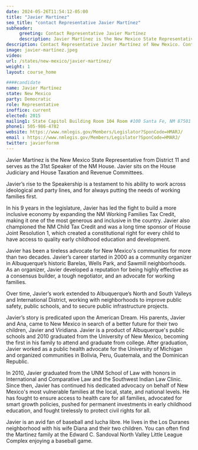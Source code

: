 ```yaml
---
date: 2024-05-26T11:54:12-05:00
title: "Javier Martínez"
seo_title: "contact Representative Javier Martínez"
subheader:
     greeting: Contact Representative Javier Martínez
     description: Javier Martínez is the New Mexico State Representative from District 11 and serves as the 31st Speaker of the NM House. 
description: Contact Representative Javier Martínez of New Mexico. Contact information for Javier Martínez includes email address, phone number, and mailing address.
image: javier-martínez.jpeg
video:
url: /states/new-mexico/javier-martínez/
weight: 1
layout: course_home

####candidate
name: Javier Martínez
state: New Mexico
party: Democratic
role: Representative
inoffice: current
elected: 2015
mailing1: State Capitol Building Room 104 Room #100 Santa Fe, NM 87501
phone1: 505-986-4782
website: https://www.nmlegis.gov/Members/Legislator?SponCode=HMARJ/
email : https://www.nmlegis.gov/Members/Legislator?SponCode=HMARJ/
twitter: javierfornm
---
```

Javier Martínez is the New Mexico State Representative from District 11 and serves as the 31st Speaker of the NM House. Javier sits on the House Judiciary and House Taxation and Revenue Committees. 

Javier’s rise to the Speakership is a testament to his ability to work across ideological and party lines, and for always putting the needs of working families first. 

In his 9 years in the legislature, Javier has led the fight to build a more inclusive economy by expanding the NM Working Families Tax Credit, making it one of the most generous and inclusive in the country. Javier also championed the NM Child Tax Credit and was a long time sponsor of House Joint Resolution 1, which created a constitutional right for every child to have access to quality early childhood education and development.

Javier has been a tireless advocate for New Mexico's communities for more than two decades. Javier’s career started in 2000 as a community organizer in Albuquerque’s historic Barelas, Wells Park, and Sawmill neighborhoods. As an organizer, Javier developed a reputation for being highly effective as a consensus builder, a tough negotiator, and an advocate for working families.

Over time, Javier’s work extended to Albuquerque’s North and South Valleys and International District, working with neighborhoods to improve public safety, public schools, and to secure public infrastructure projects.

Javier’s story is predicated upon the American Dream. His parents, Javier and Ana, came to New Mexico in search of a better future for their two children, Javier and Viridiana. Javier is a product of Albuquerque's public schools and 2010 graduated from the University of New Mexico, becoming the first in his family to attend and graduate from college. After graduation, Javier worked as a public health advocate for the University of Michigan and organized communities in Bolivia, Peru, Guatemala, and the Dominican Republic.

In 2010, Javier graduated from the UNM School of Law with honors in International and Comparative Law and the Southwest Indian Law Clinic. Since then, Javier has continued his dedicated advocacy on behalf of New Mexico's most vulnerable families at the local, state, and national levels. He has fought to ensure access to health care for all families, advocated for smart growth policies, pushed for permanent investments in early childhood education, and fought tirelessly to protect civil rights for all.

Javier is an avid fan of baseball and lucha libre. He lives in the Los Duranes neighborhood with his wife Diana and their two children. You can often find the Martinez family at the Edward C. Sandoval North Valley Little League Complex enjoying a baseball game.
